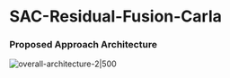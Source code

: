 # SAC-Residual-Fusion-Carla

### Proposed Approach Architecture

![overall-architecture-2|500](https://github.com/CMVS-Lab/SAC-Residual-Fusion-CARLA/assets/56114938/7a5b6658-f4a4-47ae-827a-c37a05f2d076)
